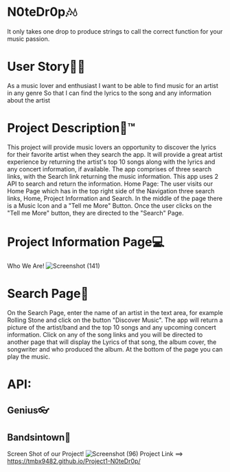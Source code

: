 # N0teDr0p🎶💧
It only takes one drop to produce strings to call the correct function for your music passion.


# User Story📖😁
As a music lover and enthusiast 
I want to be able to find music for an artist in any genre
So that I can find the lyrics to the song and any information about the artist


# Project Description📝™
This project will provide music lovers an opportunity to discover the lyrics for their favorite artist when they search the app.  It will provide a great artist experience by returning the artist's top 10 songs along with the lyrics and any concert information, if available.   The app comprises of three search links, with the Search link returning the music information. This app uses 2 API to search and return the information.
Home Page: 
The user visits our Home Page which has in the top right side of the Navigation three search links, Home, Project Information and Search.
In the middle of the page there is a Music Icon and a "Tell me More" Button.  Once the user clicks on the "Tell me More" button, they are directed to the "Search" Page.


# Project Information Page💻
Who We Are!
![Screenshot (141)](https://user-images.githubusercontent.com/62157127/94503965-af8f5480-01d5-11eb-8393-9a965d69bb81.png)



# Search Page📲
On the Search Page, enter the name of an artist in the text area, for example Rolling Stone and click on the button "Discover Music".  The app will return a picture of the artist/band and the top 10 songs and any upcoming concert information.   Click on any of the song links and you will be directed to another page that will display the Lyrics of that song, the album cover, the songwriter and who produced the album.  At the bottom of the page you can play the music.    


# API:
## Genius👓
## Bandsintown🧠

Screen Shot of our Project!
![Screenshot (96)](https://user-images.githubusercontent.com/62157127/90165727-190eed00-dd67-11ea-9e11-d942e9741a23.png)
Project Link ==> https://tmbx9482.github.io/Project1-N0teDr0p/
